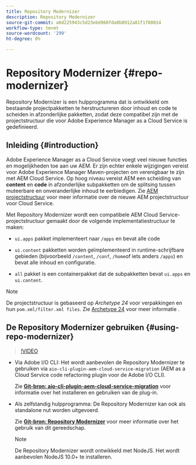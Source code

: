 ```yaml
---
title: Repository Modernizer
description: Repository Modernizer
source-git-commit: a6d225943c5d23ebd960fda0b0912a81f1f80014
workflow-type: tm+mt
source-wordcount: '299'
ht-degree: 0%

---
```


# Repository Modernizer {#repo-modernizer}

Repository Modernizer is een hulpprogramma dat is ontwikkeld om bestaande projectpakketten te herstructureren door inhoud en code te scheiden in afzonderlijke pakketten, zodat deze compatibel zijn met de projectstructuur die voor Adobe Experience Manager as a Cloud Service is gedefinieerd.

## Inleiding {#introduction}

Adobe Experience Manager as a Cloud Service voegt veel nieuwe functies en mogelijkheden toe aan uw AEM. Er zijn echter enkele wijzigingen vereist voor Adobe Experience Manager Maven-projecten om verenigbaar te zijn met AEM Cloud Service. Op hoog niveau vereist AEM een scheiding van **content** en **code** in afzonderlijke subpakketten om de splitsing tussen muteerbare en onveranderlijke inhoud te eerbiedigen. Zie [AEM projectstructuur](https://experienceleague.adobe.com/docs/experience-manager-cloud-service/implementing/developing/aem-project-content-package-structure.html) voor meer informatie over de nieuwe AEM projectstructuur voor Cloud Service.

Met Repository Modernizer wordt een compatibele AEM Cloud Service-projectstructuur gemaakt door de volgende implementatiestructuur te maken:

* `ui.apps` pakket implementeert naar `/apps` en bevat alle code

* `ui.content` pakketten worden geïmplementeerd in runtime-schrijfbare gebieden (bijvoorbeeld `/content`, `/conf`, `/home`of iets anders `/apps`) en bevat alle inhoud en configuratie.

* `all` pakket is een containerpakket dat de subpakketten bevat `ui.apps` en `ui.content`.

>[!NOTE]
>De projectstructuur is gebaseerd op *Archetype 24* voor verpakkingen en hun `pom.xml/filter.xml files`. Zie [Archetype 24](https://github.com/adobe/aem-project-archetype) voor meer informatie .

## De Repository Modernizer gebruiken {#using-repo-modernizer}

>[!VIDEO](https://video.tv.adobe.com/v/333057/?quality=12&learn=on)

* Via Adobe I/O CLI: Het wordt aanbevolen de Repository Modernizer te gebruiken via `aio-cli-plugin-aem-cloud-service-migration` (AEM as a Cloud Service code refactoring plugin voor de Adobe I/O CLI).

   Zie **[Git-bron: aio-cli-plugin-aem-cloud-service-migration](https://github.com/adobe/aio-cli-plugin-aem-cloud-service-migration#introduction)** voor informatie over het installeren en gebruiken van de plug-in.

* Als zelfstandig hulpprogramma: De Repository Modernizer kan ook als standalone nut worden uitgevoerd.

   Zie **[Git-bron: Repository Modernizer](https://github.com/adobe/aem-cloud-service-source-migration/tree/master/packages/repository-modernizer)** voor meer informatie over het gebruik van dit gereedschap.

   >[!NOTE]
   >
   >De Repository Modernizer wordt ontwikkeld met NodeJS. Het wordt aanbevolen NodeJS 10.0+ te installeren.
